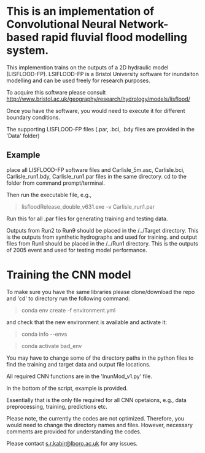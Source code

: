 # This is an implementation of Convolutional Neural Network-based rapid fluvial flood modelling system.

This implemention trains on the outputs of a 2D hydraulic model (LISFLOOD-FP). LSIFLOOD-FP is a Bristol University software for inundaiton modelling and can be used freely for research purposes.

To acquire this software please consult http://www.bristol.ac.uk/geography/research/hydrology/models/lisflood/

Once you have the software, you would need to execute it for different boundary conditions.

The supporting LISFLOOD-FP files (.par, .bci, .bdy files are provided in the 'Data' folder)

## Example
place all LISFLOOD-FP software files and Carlisle_5m.asc, Carlisle.bci, Carlisle_run1.bdy, Carlisle_run1.par files in the same directory.
cd to the folder from command prompt/terminal. 

Then run the executable file, e.g.,

> lisfloodRelease_double_v631.exe -v Carlisle_run1.par

Run this for all .par files for generating training and testing data.

Outputs from Run2 to Run9 should be placed in the /../Target directory. This is the outputs from synthetic hydrographs and used for training.
and output files from Run1 should be placed in the /../Run1 directory. This is the outputs of 2005 event and used for testing model performance.

# Training the CNN model
To make sure you have the same libraries please clone/download the repo and 'cd' to directory run the following command:

> conda env create -f environment.yml

and check that the new environment is available and activate it:

> conda info --envs

> conda activate bad_env

You may have to change some of the directory paths in the python files to find the training and target data and output file locations.

All required CNN functions are in the 'InunMod_v1.py' file.

In the bottom of the script, example is provided.

Essentially that is the only file required for all CNN opetaions, e.g., data preprocessing, training, predictions etc.

Please note, the currently the codes are not optimized. Therefore, you would need to change the directory names and files. However, necessary comments
are provided for understanding the codes.

Please contact s.r.kabir@lboro.ac.uk for any issues.

